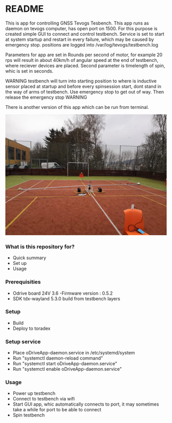 # README #

This is app for controlling GNSS Tevogs Tesbench. This app runs as daemon on tevogs computer, has open port on 1500. For this purpose is created simple GUI to connect and control testbench.
Service is set to start at system startup and restart in every failure, which may be caused by emergency stop.
positions are logged into /var/log/tevogs/testbench.log

Parameters for app are set in Rounds per second of motor, for example 20 rps will result in about 40km/h of angular speed at the end of testbench, where reciever devices are placed.
Second parameter is timelength of spin, whic is set in seconds. 

WARNING testbench will turn into starting position to where is inductive sensor placed at startup and before every spinsession start, dont stand in the way of arms of testbench. Use emergency stop to get out of way. Then release the emergency stop WARNING

There is another version of this app which can be run from terminal.

![alt text](https://github.com/m-trinacty/Testbench/blob/master/testbench.jpg?raw=true)

### What is this repository for? ###

* Quick summary
* Set up
* Usage

### Prerequisities ###

* Odrive board 24V 3.6 
	-Firmware version : 0.5.2
* SDK tdx-wayland 5.3.0 build from testbench layers

### Setup ###
* Build
* Deploy to toradex 
### Setup service ###
* Place oDriveApp-daemon.service in /etc/systemd/system
* Run "systemctl daemon-reload command"
* Run "systemctl start oDriveApp-daemon.service"
* Run "systemctl enable oDriveApp-daemon.service"

### Usage ###
* Power up testbench
* Connect to testbench via wifi 
* Start GUI app, whic automatically connects to port, it may sometimes take a while for port to be able to connect
* Spin testbench
